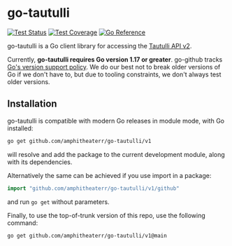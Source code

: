 # go-tautulli #

[![Test Status](https://github.com/amphitheaterr/go-tautulli/workflows/tests/badge.svg)](https://github.com/amphitheaterr/go-tautulli/actions?query=workflow%3Atests)
[![Test Coverage](https://codecov.io/gh/amphitheaterr/go-tautulli/branch/main/graph/badge.svg?token=Fi1pmOMEvK)](https://codecov.io/gh/amphitheaterr/go-tautulli)
[![Go Reference](https://pkg.go.dev/badge/github.com/amphitheaterr/go-tautulli.svg)](https://pkg.go.dev/github.com/amphitheaterr/go-tautulli)

go-tautulli is a Go client library for accessing the [Tautulli API v2][].

Currently, **go-tautulli requires Go version 1.17 or greater**.  go-github tracks
[Go's version support policy][support-policy].  We do our best not to break
older versions of Go if we don't have to, but due to tooling constraints, we
don't always test older versions.

[support-policy]: https://golang.org/doc/devel/release.html#policy

## Installation ##

go-tautulli is compatible with modern Go releases in module mode, with Go installed:

```bash
go get github.com/amphitheaterr/go-tautulli/v1
```
will resolve and add the package to the current development module, along with its dependencies.

Alternatively the same can be achieved if you use import in a package:

```go
import "github.com/amphitheaterr/go-tautulli/v1/github"
```

and run `go get` without parameters.

Finally, to use the top-of-trunk version of this repo, use the following command:

```bash
go get github.com/amphitheaterr/go-tautulli/v1@main
```

[Tautulli API v2]: https://github.com/Tautulli/Tautulli/wiki/Tautulli-API-Reference
